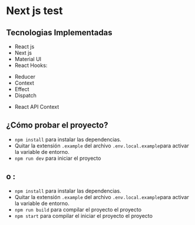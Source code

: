 # Next js test

## Tecnologias Implementadas
- React js
- Next js
- Material UI
- React Hooks:
 * Reducer
 * Context
 * Effect
 * Dispatch
- React API Context


## ¿Cómo probar el proyecto?
- `npm install` para instalar las dependencias.
-  Quitar la extensión `.example` del archivo `.env.local.example`para activar la variable de entorno.
- `npm run dev` para iniciar el proyecto

## o :

- `npm install` para instalar las dependencias.
-  Quitar la extensión `.example` del archivo `.env.local.example`para activar la variable de entorno.
- `npm run build` para compilar el proyecto el proyecto
- `npm start` para compilar el iniciar el proyecto el proyecto



